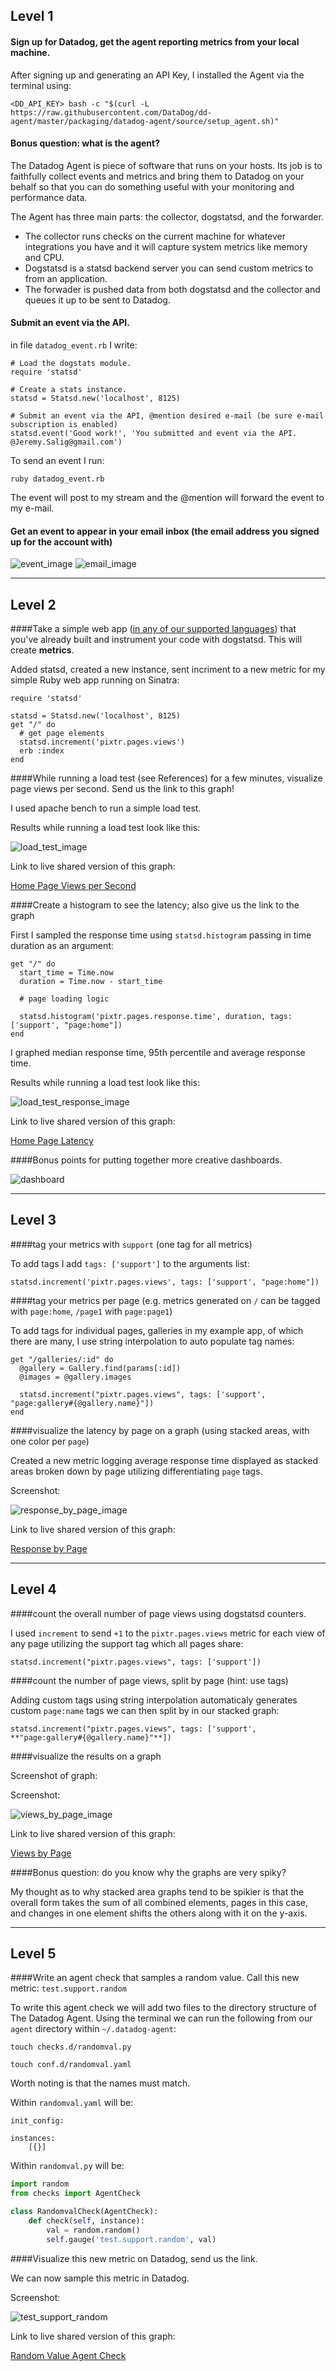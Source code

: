 ## Level 1

#### Sign up for Datadog, get the agent reporting metrics from your local machine.

After signing up and generating an API Key, I installed the Agent via the terminal using:

    <DD_API_KEY> bash -c "$(curl -L https://raw.githubusercontent.com/DataDog/dd-agent/master/packaging/datadog-agent/source/setup_agent.sh)"

#### Bonus question: what is the agent?

The Datadog Agent is piece of software that runs on your hosts. Its job is to faithfully collect events and metrics and bring them to Datadog on your behalf so that you can do something useful with your monitoring and performance data.

The Agent has three main parts: the collector, dogstatsd, and the forwarder.

* The collector runs checks on the current machine for whatever integrations you have and it will capture system metrics like memory and CPU.
* Dogstatsd is a statsd backend server you can send custom metrics to from an application.
* The forwader is pushed data from both dogstatsd and the collector and queues it up to be sent to Datadog.

#### Submit an event via the API.

in file `datadog_event.rb` I write:

    # Load the dogstats module.
    require 'statsd'
    
    # Create a stats instance.
    statsd = Statsd.new('localhost', 8125)
    
    # Submit an event via the API, @mention desired e-mail (be sure e-mail subscription is enabled)
    statsd.event('Good work!', 'You submitted and event via the API. @Jeremy.Salig@gmail.com')

To send an event I run:

    ruby datadog_event.rb

The event will post to my stream and the @mention will forward the event to my e-mail.

#### Get an event to appear in your email inbox (the email address you signed up for the account with)

![event_image](https://s3-us-west-2.amazonaws.com/documentationimages/datadog_L1_01.png)
![email_image](https://s3-us-west-2.amazonaws.com/documentationimages/datadog_L1_02.png)

***

## Level 2

####Take a simple web app ([in any of our supported languages](http://docs.datadoghq.com/libraries/)) that you've already built and instrument your code with dogstatsd. This will create **metrics**.

Added statsd, created a new instance, sent incriment to a new metric for my simple Ruby web app running on Sinatra:

    require 'statsd'
    
    statsd = Statsd.new('localhost', 8125)
    get "/" do
      # get page elements
      statsd.increment('pixtr.pages.views')
      erb :index
    end


####While running a load test (see References) for a few minutes, visualize page views per second. Send us the link to this graph!

I used apache bench to run a simple load test.

Results while running a load test look like this:

![load_test_image](https://s3-us-west-2.amazonaws.com/documentationimages/datadog_L2_load_test.png)

Link to live shared version of this graph:

[Home Page Views per Second](https://app.datadoghq.com/graph/embed?from_ts=1418686848738&to_ts=1418773248738&token=e5c0ebebe575ee8cabc94d4d6a43f0bb85ccb99ebc535b2d574dd3bc186f6e70&height=300&width=600&tile_size=m&live=true)

####Create a histogram to see the latency; also give us the link to the graph

First I sampled the response time using `statsd.histogram` passing in time duration as an argument:

    get "/" do
      start_time = Time.now 
      duration = Time.now - start_time
      
      # page loading logic
    
      statsd.histogram('pixtr.pages.response.time', duration, tags: ['support', "page:home"])
    end

I graphed median response time, 95th percentile and average response time.

Results while running a load test look like this:

![load_test_response_image](https://s3-us-west-2.amazonaws.com/documentationimages/datadog_L2_load_test_response.png)

Link to live shared version of this graph:

[Home Page Latency](https://app.datadoghq.com/graph/embed?from_ts=1418761579120&to_ts=1418761884018&token=b288d1b539d52b3d3aa23bd81a7a12c3ee5aa936086077e7998528130f4fbe73&height=300&width=600&tile_size=m&live=true)

####Bonus points for putting together more creative dashboards.

![dashboard](https://s3-us-west-2.amazonaws.com/documentationimages/datadog_L2_dashboard.png)

***

## Level 3

####tag your metrics with `support` (one tag for all metrics)

To add tags I add `tags: ['support']` to the arguments list:

    statsd.increment('pixtr.pages.views', tags: ['support', "page:home"])

####tag your metrics per page (e.g. metrics generated on `/` can be tagged with `page:home`, `/page1` with  `page:page1`)

To add tags for individual pages, galleries in my example app, of which there are many, I use string interpolation to auto populate tag names:

    get "/galleries/:id" do
      @gallery = Gallery.find(params[:id])
      @images = @gallery.images
    
      statsd.increment("pixtr.pages.views", tags: ['support', "page:gallery#{@gallery.name}"])
    end

####visualize the latency by page on a graph (using stacked areas, with one color per `page`)

Created a new metric logging average response time displayed as stacked areas broken down by page utilizing differentiating `page` tags.

Screenshot:

![response_by_page_image](https://s3-us-west-2.amazonaws.com/documentationimages/datadog_L3_response_by_page.png)

Link to live shared version of this graph:

[Response by Page](https://app.datadoghq.com/graph/embed?from_ts=1418692782050&to_ts=1418779182050&token=88fc33d9f257c48e240adf77fa066878732aae01ad31dddce6305a84b764a32d&height=300&width=600&tile_size=m&live=true)

***

## Level 4

####count the overall number of page views using dogstatsd counters.

I used `increment` to send `+1` to the `pixtr.pages.views` metric for each view of any page utilizing the support tag which all pages share:

    statsd.increment("pixtr.pages.views", tags: ['support'])

####count the number of page views, split by page (hint: use tags)

Adding custom tags using string interpolation automaticaly generates custom `page:name` tags we can then split by in our stacked graph:

    statsd.increment("pixtr.pages.views", tags: ['support', **"page:gallery#{@gallery.name}"**])

####visualize the results on a graph

Screenshot of graph:

Screenshot:

![views_by_page_image](https://s3-us-west-2.amazonaws.com/documentationimages/datadog_L4_views_by_page.png)

Link to live shared version of this graph:

[Views by Page](https://app.datadoghq.com/graph/embed?from_ts=1418694482157&to_ts=1418780882157&token=efff34b56b19fe78152d0309d76f1cb61c1d2f551714a54bbb4db26d70bc03ea&height=300&width=600&tile_size=m&live=true)

####Bonus question: do you know why the graphs are very spiky?

My thought as to why stacked area graphs tend to be spikier is that the overall form takes the sum of all combined elements, pages in this case, and changes in one element shifts the others along with it on the y-axis.

***

## Level 5

####Write an agent check that samples a random value. Call this new metric: `test.support.random`

To write this agent check we will add two files to the directory structure of The Datadog Agent. Using the terminal we can run the following from our `agent` directory within `~/.datadog-agent`:

    touch checks.d/randomval.py

    touch conf.d/randomval.yaml

Worth noting is that the names must match.

Within `randomval.yaml` will be:

    init_config:
    
    instances:
        [{}]

Within `randomval.py` will be:

```python
import random
from checks import AgentCheck

class RandomvalCheck(AgentCheck):
    def check(self, instance):
        val = random.random()
        self.gauge('test.support.random', val)
```

####Visualize this new metric on Datadog, send us the link.

We can now sample this metric in Datadog.

Screenshot:

![test_support_random](https://s3-us-west-2.amazonaws.com/documentationimages/datadog_L5_test_support_random.png)

Link to live shared version of this graph:

[Random Value Agent Check](https://app.datadoghq.com/graph/embed?from_ts=1418768345249&to_ts=1418782745249&token=9aa28df81bb1473e1ada410b5a127513a45de52cba5df9c589a6c34e1a544fda&height=300&width=600&tile_size=m&live=true)

